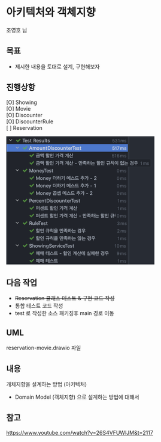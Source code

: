 # 아키텍처와 객체지향
조영호 님  

## 목표
* 제시한 내용을 토대로 설계, 구현해보자

## 진행상항
[O] Showing  
[O] Movie  
[O] Discounter  
[O] DiscounterRule  
[ ] Reservation

![img.png](test-code-2.png)

## 다음 작업
* ~~Reservation 클래스 테스트 & 구현 코드 작성~~
* 통합 테스트 코드 작성
* test 로 작성한 소스 패키징후 main 경로 이동

## UML
reservation-movie.drawio 파일

## 내용
개체지향을 설계하는 방법 (아키텍처)
* Domain Model (객체지향) 으로 설계하는 방법에 대해서

## 참고
https://www.youtube.com/watch?v=26S4VFUWlJM&t=2117
